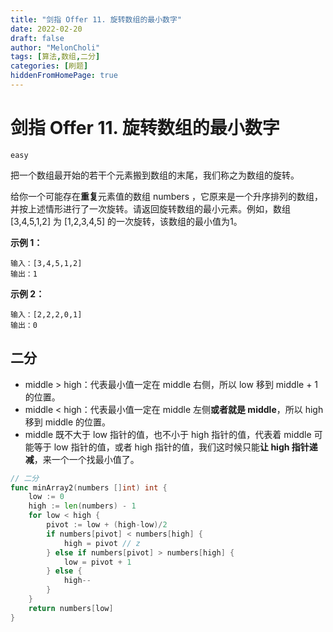 ```yaml
---
title: "剑指 Offer 11. 旋转数组的最小数字"
date: 2022-02-20
draft: false
author: "MelonCholi"
tags: [算法,数组,二分]
categories: [刷题]
hiddenFromHomePage: true
---
```


# 剑指 Offer 11. 旋转数组的最小数字

`easy`

把一个数组最开始的若干个元素搬到数组的末尾，我们称之为数组的旋转。

给你一个可能存在**重复**元素值的数组 numbers ，它原来是一个升序排列的数组，并按上述情形进行了一次旋转。请返回旋转数组的最小元素。例如，数组 [3,4,5,1,2] 为 [1,2,3,4,5] 的一次旋转，该数组的最小值为1。  

**示例 1：**

```
输入：[3,4,5,1,2]
输出：1
```

**示例 2：**

```
输入：[2,2,2,0,1]
输出：0
```

## 二分

- middle > high：代表最小值一定在 middle 右侧，所以 low 移到 middle + 1 的位置。
- middle < high：代表最小值一定在 middle 左侧**或者就是 middle**，所以 high移到 middle 的位置。
- middle 既不大于 low 指针的值，也不小于 high 指针的值，代表着 middle 可能等于 low 指针的值，或者 high 指针的值，我们这时候只能**让 high 指针递减**，来一个一个找最小值了。

```go
// 二分
func minArray2(numbers []int) int {
	low := 0
	high := len(numbers) - 1
	for low < high {
		pivot := low + (high-low)/2
		if numbers[pivot] < numbers[high] {
			high = pivot // z
		} else if numbers[pivot] > numbers[high] {
			low = pivot + 1
		} else {
			high--
		}
	}
	return numbers[low]
}
```

